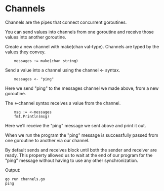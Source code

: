 # Channels

Channels are the pipes that connect concurrent goroutines.

You can send values into channels from one goroutine and
receive those values into another goroutine.

Create a new channel with make(chan val-type).
Channels are typed by the values they convey.
```golang 
    messages := make(chan string)
```

Send a value into a channel using the channel <- syntax.
```golang
    messages <- "ping"
```
Here we send "ping" to the messages channel we made above, from a new goroutine.

The <-channel syntax receives a value from the channel.
```golang 
	msg := <-messages
	fmt.Println(msg)
```
Here we’ll receive the "ping" message we sent above and print it out.

When we run the program the "ping" message is successfully passed
from one goroutine to another via our channel.

By default sends and receives block until both the sender and
receiver are ready. This property allowed us to wait at the end
of our program for the "ping" message without having to use
any other synchronization.

Output:
```
go run channels.go
ping
```
